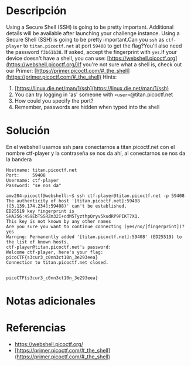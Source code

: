 # Descripción
Using a Secure Shell (SSH) is going to be pretty important.
Additional details will be available after launching your challenge instance.
Using a Secure Shell (SSH) is going to be pretty important.Can you `ssh` as `ctf-player` to `titan.picoctf.net` at port `59408` to get the flag?You'll also need the password `f3b61b38`. If asked, accept the fingerprint with `yes`.If your device doesn't have a shell, you can use: [https://webshell.picoctf.org](https://webshell.picoctf.org/)If you're not sure what a shell is, check out our Primer: [https://primer.picoctf.com/#_the_shell](https://primer.picoctf.com/#_the_shell)
Hints:
1. [https://linux.die.net/man/1/ssh](https://linux.die.net/man/1/ssh)
2. You can try logging in 'as' someone with `<user>`@titan.picoctf.net
3. How could you specify the port?
4. Remember, passwords are hidden when typed into the shell
# Solución
En el webshell usamos ssh para conectarnos a titan.picoctf.net con el nombre ctf-player y la contraseña se nos da ahí, al conectarnos se nos da la bandera
```
Hostname: titan.picoctf.net
Port:     59408
Username: ctf-player
Password: "se nos da"
```
```
amv204-picoctf@webshell:~$ ssh ctf-player@titan.picoctf.net -p 59408 
The authenticity of host '[titan.picoctf.net]:59408 ([3.139.174.234]:59408)' can't be established.
ED25519 key fingerprint is SHA256:4S9EbTSSRZm32I+cdM5TyzthpQryv5kudRP9PIKT7XQ.
This key is not known by any other names
Are you sure you want to continue connecting (yes/no/[fingerprint])? yes
Warning: Permanently added '[titan.picoctf.net]:59408' (ED25519) to the list of known hosts.
ctf-player@titan.picoctf.net's password: 
Welcome ctf-player, here's your flag: picoCTF{s3cur3_c0nn3ct10n_3e293eea}
Connection to titan.picoctf.net closed.


picoCTF{s3cur3_c0nn3ct10n_3e293eea}
```
# Notas adicionales

# Referencias
- https://webshell.picoctf.org/
- [https://primer.picoctf.com/#_the_shell](https://primer.picoctf.com/#_the_shell)